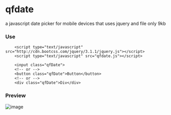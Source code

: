 # qfdate
a javascript date picker for mobile devices that uses jquery and file only 9kb 

### Use
        <script type="text/javascript" src="http://cdn.bootcss.com/jquery/3.1.1/jquery.js"></script>
        <script type="text/javascript" src="qfdate.js"></script>

        <input class="qfDate">
        <!-- or -->
        <button class="qfDate">Button</button>
        <!-- or -->
        <div class="qfDate">Div</div>
        
### Preview
![image](https://github.com/qf0129/qfdate/blob/master/test.jpg)
